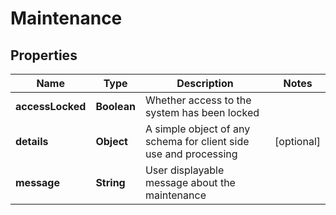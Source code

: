 
# Maintenance

## Properties
Name | Type | Description | Notes
------------ | ------------- | ------------- | -------------
**accessLocked** | **Boolean** | Whether access to the system has been locked | 
**details** | **Object** | A simple object of any schema for client side use and processing |  [optional]
**message** | **String** | User displayable message about the maintenance | 



